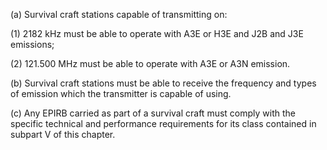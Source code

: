 (a) Survival craft stations capable of transmitting on:

(1) 2182 kHz must be able to operate with A3E or H3E and J2B and J3E emissions;

(2) 121.500 MHz must be able to operate with A3E or A3N emission.

(b) Survival craft stations must be able to receive the frequency and types of emission which the transmitter is capable of using.

(c) Any EPIRB carried as part of a survival craft must comply with the specific technical and performance requirements for its class contained in subpart V of this chapter.

